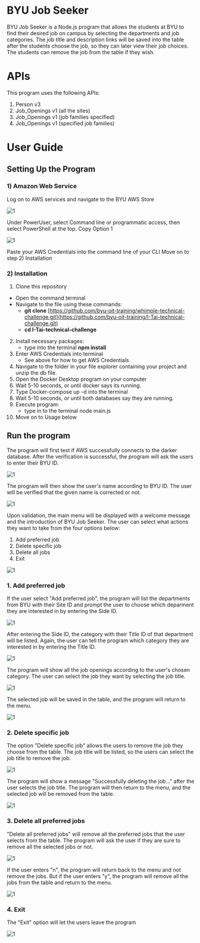 # BYU Job Seeker
BYU Job Seeker is a Node.js program that allows the students at BYU to find their desired job on campus by selecting the departments and job categories. The job title and description links will be saved into the table after the students choose the job, so they can later view their job choices. The students can remove the job from the table if they wish.

# APIs
This program uses the following APIs:
1. Person v3
2. Job_Openings v1 (all the sites)
3. Job_Openings v1 (job families specified)
4. Job_Openings v1 (specified job families)

# User Guide
## Setting Up the Program
### 1) Amazon Web Service
Log on to AWS services and navigate to the BYU AWS Store

![1](https://user-images.githubusercontent.com/107719287/212414786-2c4c0539-b121-428e-8ce9-5cc9dba9dfd9.png)

Under PowerUser, select Command line or programmatic access, then select PowerShell at the top.
Copy Option 1

![1](https://user-images.githubusercontent.com/107719287/212415185-d32632c9-7b13-4969-96fe-bbae80c21619.png)

Paste your AWS Credentials into the command line of your CLI Move on to step 2) Installation

### 2) Installation
1. Clone this repository
- Open the command terminal
- Navigate to the file using these commands:
    - **git clone** [https://github.com/byu-oit-training/whimple-technical-challenge.git](https://github.com/byu-oit-training/I-Tai-technical-challenge.git)
    - **cd I-Tai-technical-challenge**
 2. Install necessary packages:
    - type into the terminal **npm install**
 3. Enter AWS Credentials into terminal
    - See above for how to get AWS Credentials
 4. Navigate to the folder in your file explorer containing your project and unzip the db file.
 5. Open the Docker Desktop program on your computer
 6. Wait 5-10 seconds, or until docker says its running.
 7. Type Docker-compose up -d into the terminal
 8. Wait 5-10 seconds, or until both databases say they are running.
 9. Execute program:
    - type in to the terminal node main.js
10. Move on to Usage below

## Run the program
The program will first test if AWS successfully connects to the darker database. After the verification is successful, the program will ask the users to enter their BYU ID.

![1](https://user-images.githubusercontent.com/107719287/211399767-6be04f76-825b-4d3c-b578-8f46416fee6e.png)

The program will then show the user's name according to BYU ID. The user will be verified that the given name is corrected or not.

![1](https://user-images.githubusercontent.com/107719287/211405123-cd1a03bc-40f8-4224-a1f1-028aa80b927d.png)

Upon validation, the main menu will be displayed with a welcome message and the introduction of BYU Job Seeker.
The user can select what actions they want to take from the four options below:
1. Add preferred job
2. Delete specific job
3. Delete all jobs
4. Exit

![1](https://user-images.githubusercontent.com/107719287/211644477-05cf0602-f39c-4f23-8e88-415ebc4b148e.png)

### 1. Add preferred job
If the user select "Add preferred job", the program will list the departments from BYU with their Site ID and prompt the user to choose which deparment they are interested in by entering the Side ID. 

![1](https://user-images.githubusercontent.com/107719287/211649644-4ee5719e-b795-4f96-8c9c-a98f372488b0.png)

After entering the Side ID, the category with their Title ID of that department will be listed. Again, the user can tell the program which category they are interested in by entering the Title ID.

![1](https://user-images.githubusercontent.com/107719287/211652486-7205421e-d35f-4309-b416-cc06c996bc50.png)

The program will show all the job openings according to the user's chosen category. The user can select the job they want by selecting the job title.

![1](https://user-images.githubusercontent.com/107719287/211654826-9b773974-7fa2-4a43-be50-df6a962049dd.png)

The selected job will be saved in the table, and the program will return to the menu. 

![1](https://user-images.githubusercontent.com/107719287/211656836-a0468184-8884-46ae-a6b5-050443740c1f.png)

### 2. Delete specific job
The option "Delete specific job" allows the users to remove the job they choose from the table. The job title will be listed, so the users can select the job title to remove the job.

![1](https://user-images.githubusercontent.com/107719287/211901877-a067b430-8f28-437b-9118-8f4e6f612c29.png)

The program will show a message "Successfully deleting the job..." after the user selects the job title. The program will then return to the menu, and the selected job will be removed from the table.

![1](https://user-images.githubusercontent.com/107719287/211902046-c992aebd-22a1-42ae-a2d5-eb8bb742f9e3.png)

### 3.  Delete all preferred jobs
"Delete all preferred jobs" will remove all the preferred jobs that the user selects from the table.
The program will ask the user if they are sure to remove all the selected jobs or not. 

![1](https://user-images.githubusercontent.com/107719287/211903632-4690459f-54ae-4d20-9f7b-23962bcb1c47.png)

If the user enters "n", the program will return back to the menu and not remove the jobs. But if the user enters "y", the program will remove all the jobs from the table and return to the menu.

![1](https://user-images.githubusercontent.com/107719287/211905456-b37fcc9d-a732-4937-b042-e70873f54e20.png)

### 4. Exit
The "Exit" option will let the users leave the program

![1](https://user-images.githubusercontent.com/107719287/211906307-56223138-bef6-40da-9ef7-9a42ceee09c3.png)
